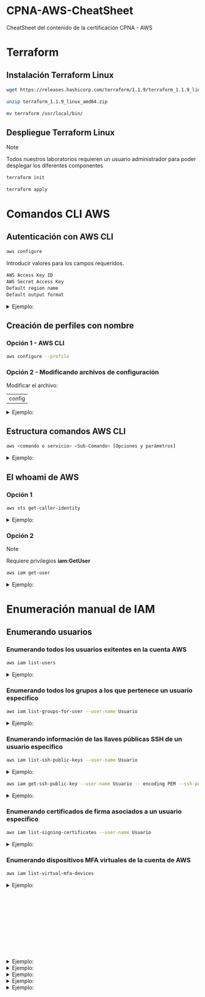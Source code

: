 # CPNA-AWS-CheatSheet
CheatSheet del contenido de la certificación CPNA - AWS
# Terraform
## Instalación Terraform Linux
```bash
wget https://releases.hashicorp.com/terraform/1.1.9/terraform_1.1.9_linux_amd64.zip
```
```bash
unzip terraform_1.1.9_linux_amd64.zip
```
```bash
mv terraform /usr/local/bin/
```
## Despliegue Terraform Linux

> [!Note]
> Todos nuestros laboratorios requieren un usuario administrador para poder desplegar los diferentes componentes
```bash
terraform init
```
```bash
terraform apply
```

# Comandos CLI AWS
## Autenticación con AWS CLI

```bash
aws configure
```
Introducir valores para los campos requeridos.
```bash
AWS Access Key ID
AWS Secret Access Key
Default region name
Default output format
```
<details>
  <summary>Ejemplo:</summary>

  <kbd>![alt text](image.png)</kbd>

</details>

## Creación de perfiles con nombre
### Opción 1 - AWS CLI
```bash
aws configure --profile
```
### Opción 2 - Modificando archivos de configuración
Modificar el archivo:
<table><tr><td>config</td></tr></table>

<details>
  <summary>Ejemplo:</summary>

  <kbd>![alt text](image-1.png)</kbd>

</details>

## Estructura comandos AWS CLI
```bash
aws <comando o servicio> <Sub-Comando> [Opciones y parámetros]
```
<details>
  <summary>Ejemplo:</summary>

  <kbd>![alt text](image-2.png)</kbd>

</details>

## El whoami de AWS
### Opción 1
```bash
aws sts get-caller-identity
```
<details>
  <summary>Ejemplo:</summary>

  <kbd>![alt text](image-3.png)</kbd>

</details>

### Opción 2 

> [!Note]
> Requiere privilegios <strong>iam:GetUser</strong>
```bash
aws iam get-user
```

<details>
  <summary>Ejemplo:</summary>

  <kbd>![alt text](image-4.png)</kbd>

</details>

# Enumeración manual de IAM
## Enumerando usuarios
### Enumerando todos los usuarios exitentes en la cuenta AWS 
```bash
aws iam list-users
```
<details>
  <summary>Ejemplo:</summary>

  <kbd>![alt text](image-5.png)</kbd>

</details>

### Enumerando todos los grupos a los que pertenece un usuario especifico 

```bash
aws iam list-groups-for-user --user-name Usuario
```
<details>
  <summary>Ejemplo:</summary>

  <kbd>![alt text](image-6.png)</kbd>

</details>

### Enumerando información de las llaves públicas SSH de un usuario especifico
```bash
aws iam list-ssh-public-keys --user-name Usuario
```
<details>
  <summary>Ejemplo:</summary>

  <kbd>![alt text](image-7.png)</kbd>

</details>

```bash
aws iam get-ssh-public-key --user-name Usuario -- encoding PEM --ssh-public-key-id ID
```
<details>
  <summary>Ejemplo:</summary>

  <kbd>![alt text](image-8.png)</kbd>

</details>

### Enumerando certificados de firma asociados a un usuario especifico
```bash
aws iam list-signing-certificates --user-name Usuario
```
<details>
  <summary>Ejemplo:</summary>

  <kbd>![alt text](image-9.png)</kbd>

</details>

### Enumerando dispositivos MFA virtuales de la cuenta de AWS

```bash
aws iam list-virtual-mfa-devices
```
<details>
  <summary>Ejemplo:</summary>

  <kbd>![alt text](image-10.png)</kbd>

</details>

```bash

```
```bash

```
```bash

```
```bash

```
```bash

```
```bash

```
```bash

```
```bash

```
```bash

```
```bash

```
```bash

```
```bash

```
<details>
  <summary>Ejemplo:</summary>

  <kbd></kbd>

</details>

<details>
  <summary>Ejemplo:</summary>

  <kbd></kbd>

</details>

<details>
  <summary>Ejemplo:</summary>

  <kbd></kbd>

</details>

<details>
  <summary>Ejemplo:</summary>

  <kbd></kbd>

</details>

<details>
  <summary>Ejemplo:</summary>

  <kbd></kbd>

</details>
